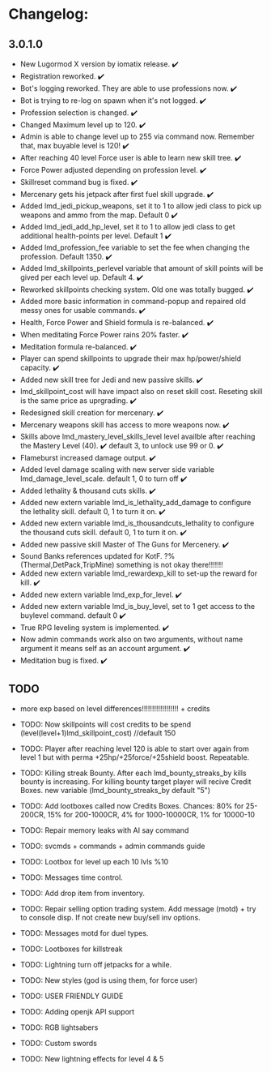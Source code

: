 # Changelog:

## 3.0.1.0
- New Lugormod X version by iomatix release. ✔️
- Registration reworked. ✔️
- Bot's logging reworked. They are able to use professions now. ✔️
- Bot is trying to re-log on spawn when it's not logged. ✔️
- Profession selection is changed. ✔️
- Changed Maximum level up to 120. ✔️
- Admin is able to change level up to 255 via command now. Remember that, max buyable level is 120! ✔️
- After reaching 40 level Force user is able to learn new skill tree. ✔️
- Force Power adjusted depending on profession level. ✔️
- Skillreset command bug is fixed. ✔️
- Mercenary gets his jetpack after first fuel skill upgrade. ✔️
- Added lmd_jedi_pickup_weapons, set it to 1 to allow jedi class to pick up weapons and ammo from the map. Default 0 ✔️
- Added lmd_jedi_add_hp_level, set it to 1 to allow jedi class to get additional health-points per level. Default 1 ✔️
- Added lmd_profession_fee variable to set the fee when changing the profession. Default 1350. ✔️
- Added lmd_skillpoints_perlevel variable that amount of skill points will be gived per each level up. Default 4. ✔️
- Reworked skillpoints checking system. Old one was totally bugged. ✔️
- Added more basic information in command-popup and repaired old messy ones for usable commands. ✔️
- Health, Force Power and Shield formula is re-balanced. ✔️
- When meditating Force Power rains 20% faster.  ✔️
- Meditation formula re-balanced.  ✔️
- Player can spend skillpoints to upgrade their max hp/power/shield capacity. ✔️
- Added new skill tree for Jedi and new passive skills. ✔️
- lmd_skillpoint_cost will have impact also on reset skill cost. Reseting skill is the same price as uprgrading. ✔️
- Redesigned skill creation for mercenary. ✔️
- Mercenary weapons skill has access to more weapons now. ✔️
- Skills above lmd_mastery_level_skills_level level availble after reaching the Mastery Level (40). ✔️ default 3, to unlock use 99 or 0. ✔️
- Flameburst increased damage output. ✔️ 
- Added level damage scaling with new server side variable lmd_damage_level_scale. default 1, 0 to turn off ✔️ 
- Added lethality & thousand cuts skills. ✔️ 
- Added new extern variable lmd_is_lethality_add_damage to configure the lethality skill. default 0, 1 to turn it on. ✔️ 
- Added new extern variable lmd_is_thousandcuts_lethality to configure the thousand cuts skill. default 0, 1 to turn it on. ✔️ 
- Added new passive skill Master of The Guns for Mercenery. ✔️ 
- Sound Banks references updated for KotF. ?% (Thermal,DetPack,TripMine) something is not okay there!!!!!!!
- Added new extern variable lmd_rewardexp_kill to set-up the reward for kill. ✔️ 
- Added new extern variable lmd_exp_for_level. ✔️ 
- Added new extern variable lmd_is_buy_level, set to 1 get access to the buylevel command. default 0 ✔️ 
- True RPG leveling system is implemented. ✔️ 
- Now admin commands work also on two arguments, without name argument it means self as an account argument. ✔️
- Meditation bug is fixed. ✔️

## TODO



- more exp based on level differences!!!!!!!!!!!!!!!!!! + credits


- TODO: Now skillpoints will cost credits to be spend (level(level+1)lmd_skillpoint_cost)  //default 150


- TODO: Player after reaching level 120 is able to start over again from level 1 but with perma +25hp/+25force/+25shield boost. Repeatable. 
- TODO: Killing streak Bounty. After each lmd_bounty_streaks_by kills bounty is increasing. For killing bounty target player will recive Credit Boxes. new variable (lmd_bounty_streaks_by default "5")
- TODO: Add lootboxes called now Credits Boxes. Chances: 80% for 25-200CR, 15% for 200-1000CR, 4% for 1000-10000CR, 1% for 10000-10
- TODO: Repair memory leaks with AI say command

- TODO: svcmds + commands + admin commands guide

- TODO: Lootbox for level up each 10 lvls %10
- TODO: Messages time control.
- TODO: Add drop item from inventory.
- TODO: Repair selling option trading system. Add message (motd) + try to console disp. If not create new buy/sell inv options.
- TODO: Messages motd for duel types.
- TODO: Lootboxes for killstreak

- TODO: Lightning turn off jetpacks for a while. 

- TODO: New styles (god is using them, for force user)

- TODO: USER FRIENDLY GUIDE
- TODO: Adding openjk API support
- TODO: RGB lightsabers
- TODO: Custom swords
- TODO: New lightning effects for level 4 & 5
